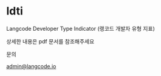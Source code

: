 # ldti
Langcode Developer Type Indicator (랭코드 개발자 유형 지표)

상세한 내용은 pdf 문서를 참조해주세요

문의

admin@langcode.io

